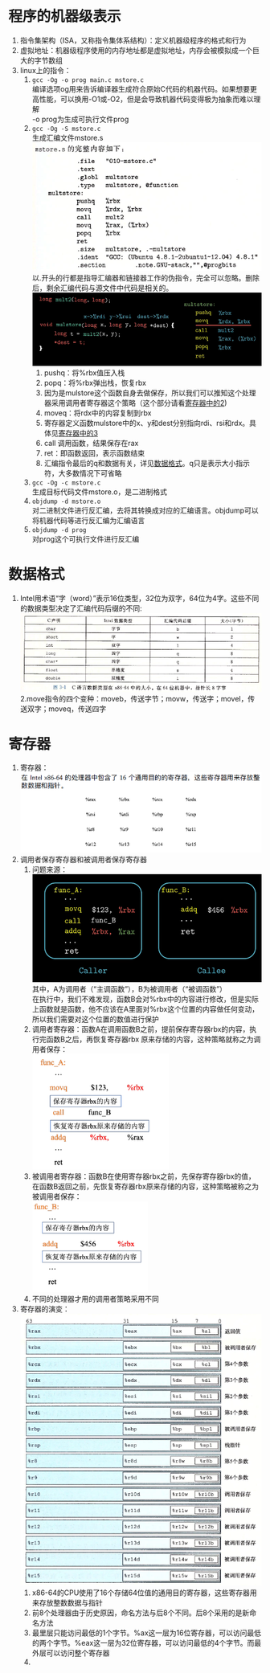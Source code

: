 # 程序的机器级表示
1. 指令集架构（ISA，又称指令集体系结构）：定义机器级程序的格式和行为
2. 虚拟地址：机器级程序使用的内存地址都是虚拟地址，内存会被模拟成一个巨大的字节数组
3. linux上的指令：
   1. `gcc -Og -o prog main.c mstore.c`<br>
   编译选项og用来告诉编译器生成符合原始C代码的机器代码。如果想要更高性能，可以换用-O1或-O2，但是会导致机器代码变得极为抽象而难以理解<br>-o prog为生成可执行文件prog<br>
   1. `gcc -Og -S mstore.c`<br>生成汇编文件mstore.s<br>![](./pic/chapter3/1.PNG)<br>以.开头的行都是指导汇编器和链接器工作的伪指令，完全可以忽略。删除后，剩余汇编代码与源文件中代码是相关的。<br>![](./pic/chapter3/6.PNG)
      1. pushq：将%rbx值压入栈
      2. popq：将%rbx弹出栈，恢复rbx
      3. 因为是mulstore这个函数自身去做保存，所以我们可以推知这个处理器采用调用者寄存器这个策略（这个部分请看[寄存器中的2](#register))
      4. moveq：将rdx中的内容复制到rbx
      5. 寄存器定义函数mulstore中的x、y和dest分别指向rdi、rsi和rdx。具体见[寄存器中的3](#change)
      6. call 调用函数，结果保存在rax
      7. ret：即函数返回，表示函数结束
      8. 汇编指令最后的q和数据有关，详见[数据格式](#数据格式)。q只是表示大小指示符，大多数情况下可省略
   2. `gcc -Og -c mstore.c`<br>生成目标代码文件mstore.o，是二进制格式
   3. `objdump -d mstore.o`<br>对二进制文件进行反汇编，去将其转换成对应的汇编语言。objdump可以将机器代码等进行反汇编为汇编语言
   4. `objdump -d prog`<br>对prog这个可执行文件进行反汇编
# 数据格式
1. Intel用术语“字（word）”表示16位类型，32位为双字，64位为4字。这些不同的数据类型决定了汇编代码后缀的不同:<br>![](./pic/chapter3/7.PNG)
2.move指令的四个变种：moveb，传送字节；movw，传送字；movel，传送双字；moveq，传送四字
# 寄存器
   1. 寄存器：<br>![](./pic/chapter3/2.PNG)
   2. <a name="register">调用者保存寄存器和被调用者保存寄存器</a>
      1. 问题来源：<br>![](./pic/chapter3/3.PNG)<br>其中，A为调用者（“主调函数”），B为被调用者（“被调函数”）<br>在执行中，我们不难发现，函数B会对%rbx中的内容进行修改，但是实际上函数就是函数，他不应该在A里面对%rbx这个位置的内容做任何变动，所以我们需要对这个位置的数值进行保护
      2. 调用者寄存器：函数A在调用函数B之前，提前保存寄存器rbx的内容，执行完函数B之后，再恢复寄存器rbx 原来存储的内容，这种策略就称之为调用者保存：<br>
      ![](./pic/chapter3/4.PNG)
      3. 被调用者寄存器：函数B在使用寄存器rbx之前，先保存寄存器rbx的值，在函数B返回之前，先恢复寄存器rbx原来存储的内容，这种策略被称之为被调用者保存：<br>
      ![](./pic/chapter3/5.PNG)
      4. 不同的处理器才用的调用者策略采用不同
   3. <a name="change">寄存器的演变</a>：<br>![](./pic/chapter3/8.PNG)
      1. x86-64的CPU使用了16个存储64位值的通用目的寄存器，这些寄存器用来存放整数数据与指针
      2. 前8个处理器由于历史原因，命名方法与后8个不同。后8个采用的是新命名方法
      3. 最里层只能访问最低的1个字节。%ax这一层为16位寄存器，可以访问最低的两个字节。%eax这一层为32位寄存器，可以访问最低的4个字节。而最外层可以访问整个寄存器
      4. 
